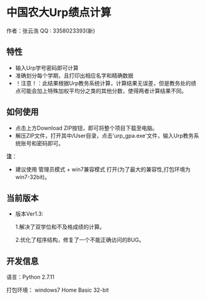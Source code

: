 # 中国农大Urp绩点计算
作者：张云浩    QQ : 3358023393(新)

## 特性

- 输入Urp学号密码即可计算
- 准确划分每个学期，且打印出相应名字和精确数据
- ！注意！：此结果根据Urp教务系统计算，计算结果无误差，但是教务处的绩点可能会加上特殊加权平均分之类的其他分数，使得两者计算结果不同。



## **如何使用**

- 点击上方Download ZIP按钮，即可将整个项目下载至电脑。
- 解压ZIP文件，打开其中/User目录，点击'urp_gpa.exe'文件，输入Urp教务系统账号和密码即可。

**注**：

- 建议使用 管理员模式 + win7兼容模式 打开(为了最大的兼容性,打包环境为win7-32bit)。

## **当前版本**

- 版本Ver1.3:

  1.解决了双学位和不及格成绩的计算。

  2.优化了程序结构，修复了一个不能正确访问的BUG。

## **开发信息**

语言：Python 2.7.11

打包环境： windows7 Home Basic 32-bit


